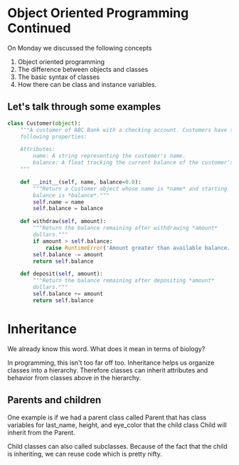 # Object Oriented Programming Continued
On Monday we discussed the following concepts
1. Object oriented programming
2. The difference between objects and classes
3. The basic syntax of classes
4. How there can be class and instance variables.

## Let's talk through some examples
```python
class Customer(object):
    """A customer of ABC Bank with a checking account. Customers have the
    following properties:

    Attributes:
        name: A string representing the customer's name.
        balance: A float tracking the current balance of the customer's account.
    """

    def __init__(self, name, balance=0.0):
        """Return a Customer object whose name is *name* and starting
        balance is *balance*."""
        self.name = name
        self.balance = balance

    def withdraw(self, amount):
        """Return the balance remaining after withdrawing *amount*
        dollars."""
        if amount > self.balance:
            raise RuntimeError('Amount greater than available balance.')
        self.balance -= amount
        return self.balance

    def deposit(self, amount):
        """Return the balance remaining after depositing *amount*
        dollars."""
        self.balance += amount
        return self.balance
```

# Inheritance
We already know this word. What does it mean in terms of biology?

In programming, this isn't too far off too. Inheritance helps us organize classes into a hierarchy. Therefore classes can inherit attributes and behavior from classes above in the hierarchy.

## Parents and children
One example is if we had a parent class called Parent that has class variables for last_name, height, and eye_color that the child class Child will inherit from the Parent.

Child classes can also called subclasses. Because of the fact that the child is inheriting, we can reuse code which is pretty nifty.
